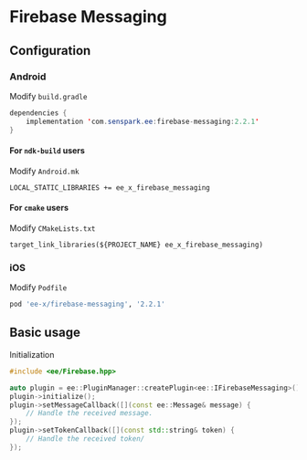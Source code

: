 # Firebase Messaging
## Configuration
### Android
Modify `build.gradle`
```java
dependencies {
    implementation 'com.senspark.ee:firebase-messaging:2.2.1'
}
```

#### For `ndk-build` users
Modify `Android.mk`
```
LOCAL_STATIC_LIBRARIES += ee_x_firebase_messaging
```

#### For `cmake` users
Modify `CMakeLists.txt`
```
target_link_libraries(${PROJECT_NAME} ee_x_firebase_messaging)
```

### iOS
Modify `Podfile`
```ruby
pod 'ee-x/firebase-messaging', '2.2.1'
```

## Basic usage
Initialization
```cpp
#include <ee/Firebase.hpp>

auto plugin = ee::PluginManager::createPlugin<ee::IFirebaseMessaging>();
plugin->initialize();
plugin->setMessageCallback([](const ee::Message& message) {
    // Handle the received message.
});
plugin->setTokenCallback([](const std::string& token) {
    // Handle the received token/
});
```